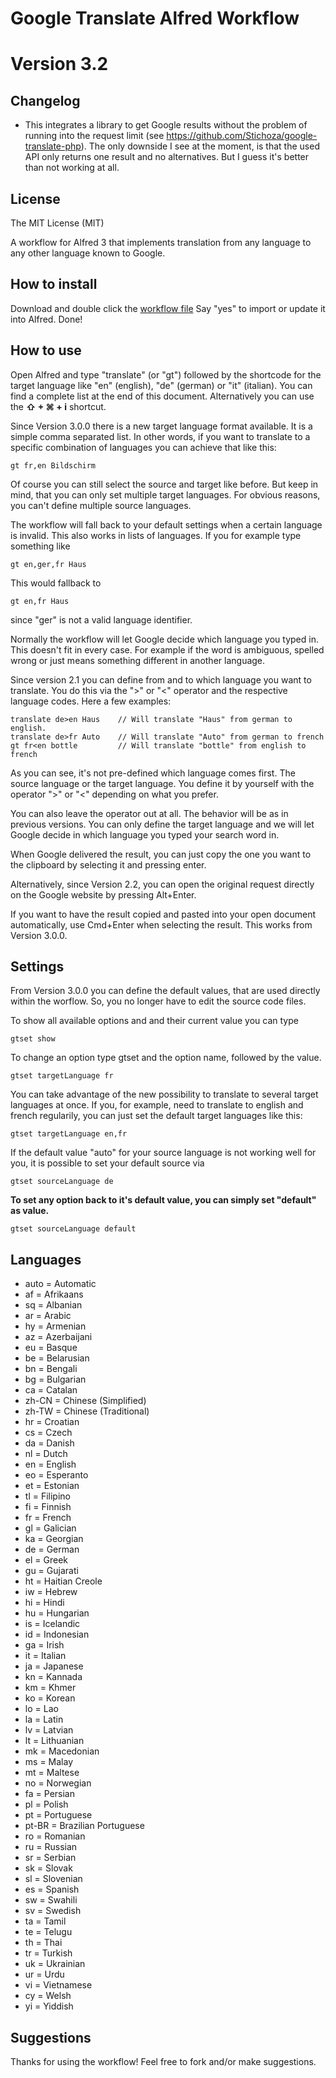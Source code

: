 Google Translate Alfred Workflow
=============================

# Version 3.2

## Changelog

 * This integrates a library to get Google results without the problem of running into the request limit (see https://github.com/Stichoza/google-translate-php). The only downside I see at the moment, is that the used API only returns one result and no alternatives. But I guess it's better than not working at all.


## License

The MIT License (MIT)

A workflow for Alfred 3 that implements translation from any language to any other language known to Google.

## How to install
Download and double click the [workflow file](https://github.com/DONSA/AlfredGoogleTranslateWorkflow/releases)
Say "yes" to import or update it into Alfred. Done!

## How to use
Open Alfred and type "translate" (or "gt") followed by the shortcode for the target language like "en" (english), "de" (german) or "it" (italian). You can find a complete list at the end of this document.
Alternatively you can use the **⇧ + ⌘ + i** shortcut.

Since Version 3.0.0 there is a new target language format available. It is a simple comma separated list. In other words, if you want to translate to a specific combination of languages you can achieve that like this:

    gt fr,en Bildschirm

Of course you can still select the source and target like before. But keep in mind, that you can only set multiple target languages. For obvious reasons, you can't define multiple source languages.

The workflow will fall back to your default settings when a certain language is invalid. This also works in lists of languages. If you for example type something like

    gt en,ger,fr Haus

This would fallback to

    gt en,fr Haus

since "ger" is not a valid language identifier.

Normally the workflow will let Google decide which language you typed in. This doesn't fit in every case. For example if the word is ambiguous, spelled wrong or just means something different in another language.

Since version 2.1 you can define from and to which language you want to translate. You do this via the ">" or "<" operator and the respective language codes. Here a few examples:

    translate de>en Haus	// Will translate "Haus" from german to english.
    translate de>fr Auto	// Will translate "Auto" from german to french
    gt fr<en bottle			// Will translate "bottle" from english to french

As you can see, it's not pre-defined which language comes first. The source language or the target language. You define it by yourself with the operator ">" or "<" depending on what you prefer.

You can also leave the operator out at all. The behavior will be as in previous versions. You can only define the target language and we will let Google decide in which language you typed your search word in.

When Google delivered the result, you can just copy the one you want to the clipboard by selecting it and pressing enter.

Alternatively, since Version 2.2, you can open the original request directly on the Google website by pressing Alt+Enter.

If you want to have the result copied and pasted into your open document automatically, use Cmd+Enter when selecting the result. This works from Version 3.0.0.

## Settings

From Version 3.0.0 you can define the default values, that are used directly within the worflow. So, you no longer have to edit the source code files.

To show all available options and and their current value you can type

    gtset show

To change an option type gtset and the option name, followed by the value.

    gtset targetLanguage fr

You can take advantage of the new possibility to translate to several target languages at once. If you, for example, need to translate to english and french regularily, you can just set the default target languages like this:

    gtset targetLanguage en,fr

If the default value "auto" for your source language is not working well for you, it is possible to set your default source via

    gtset sourceLanguage de

__To set any option back to it's default value, you can simply set "default" as value.__

    gtset sourceLanguage default

## Languages

* auto = Automatic
* af = Afrikaans
* sq = Albanian
* ar = Arabic
* hy = Armenian
* az = Azerbaijani
* eu = Basque
* be = Belarusian
* bn = Bengali
* bg = Bulgarian
* ca = Catalan
* zh-CN = Chinese (Simplified)
* zh-TW = Chinese (Traditional)
* hr = Croatian
* cs = Czech
* da = Danish
* nl = Dutch
* en = English
* eo = Esperanto
* et = Estonian
* tl = Filipino
* fi = Finnish
* fr = French
* gl = Galician
* ka = Georgian
* de = German
* el = Greek
* gu = Gujarati
* ht = Haitian Creole
* iw = Hebrew
* hi = Hindi
* hu = Hungarian
* is = Icelandic
* id = Indonesian
* ga = Irish
* it = Italian
* ja = Japanese
* kn = Kannada
* km = Khmer
* ko = Korean
* lo = Lao
* la = Latin
* lv = Latvian
* lt = Lithuanian
* mk = Macedonian
* ms = Malay
* mt = Maltese
* no = Norwegian
* fa = Persian
* pl = Polish
* pt = Portuguese
* pt-BR = Brazilian Portuguese
* ro = Romanian
* ru = Russian
* sr = Serbian
* sk = Slovak
* sl = Slovenian
* es = Spanish
* sw = Swahili
* sv = Swedish
* ta = Tamil
* te = Telugu
* th = Thai
* tr = Turkish
* uk = Ukrainian
* ur = Urdu
* vi = Vietnamese
* cy = Welsh
* yi = Yiddish

## Suggestions

Thanks for using the workflow!
Feel free to fork and/or make suggestions.

